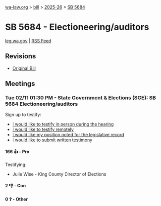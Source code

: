 [wa-law.org](/) > [bill](/bill/) > [2025-26](/bill/2025-26/) > [SB 5684](/bill/2025-26/sb/5684/)

# SB 5684 - Electioneering/auditors
[leg.wa.gov](https://app.leg.wa.gov/billsummary?BillNumber=5684&Year=2025&Initiative=false) | [RSS Feed](./rss.xml)

## Revisions
* [Original Bill](1/)

## Meetings
### Tue 02/11 01:30 PM - State Government & Elections (SGE): SB 5684 Electioneering/auditors
Sign up to testify:
* [I would like to testify in person during the hearing](https://app.leg.wa.gov/csi/Testifier/Add?chamber=House&mId=32741&aId=163680&caId=25725&tId=1)
* [I would like to testify remotely](https://app.leg.wa.gov/csi/Testifier/Add?chamber=House&mId=32741&aId=163680&caId=25725&tId=2)
* [I would like my position noted for the legislative record](https://app.leg.wa.gov/csi/Testifier/Add?chamber=House&mId=32741&aId=163680&caId=25725&tId=3)
* [I would like to submit written testimony](https://app.leg.wa.gov/csi/Testifier/Add?chamber=House&mId=32741&aId=163680&caId=25725&tId=4)

#### 166 👍 - Pro
Testifying:
* Julie Wise - King County Director of Elections

#### 2 👎 - Con

#### 0 ❓ - Other

